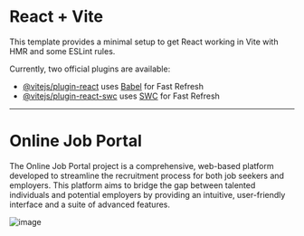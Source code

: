 # React + Vite

This template provides a minimal setup to get React working in Vite with HMR and some ESLint rules.

Currently, two official plugins are available:

- [@vitejs/plugin-react](https://github.com/vitejs/vite-plugin-react/blob/main/packages/plugin-react/README.md) uses [Babel](https://babeljs.io/) for Fast Refresh
- [@vitejs/plugin-react-swc](https://github.com/vitejs/vite-plugin-react-swc) uses [SWC](https://swc.rs/) for Fast Refresh

---

# Online Job Portal

The Online Job Portal project is a comprehensive, web-based platform developed to streamline the recruitment process for both job seekers and employers. This platform aims to bridge the gap between talented individuals and potential employers by providing an intuitive, user-friendly interface and a suite of advanced features.

![image](https://github.com/user-attachments/assets/a897cf75-0269-4b92-ad7b-435bc3916194)
